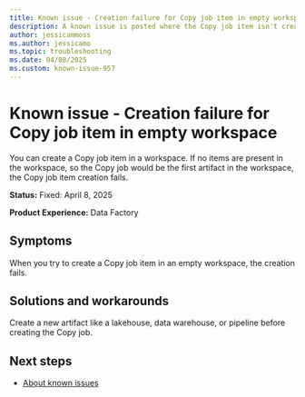 ```yaml
---
title: Known issue - Creation failure for Copy job item in empty workspace
description: A known issue is posted where the Copy job item isn't created in an empty workspace.
author: jessicammoss
ms.author: jessicamo
ms.topic: troubleshooting  
ms.date: 04/08/2025
ms.custom: known-issue-957
---
```


# Known issue - Creation failure for Copy job item in empty workspace

You can create a Copy job item in a workspace. If no items are present in the workspace, so the Copy job would be the first artifact in the workspace, the Copy job item creation fails.

**Status:** Fixed: April 8, 2025

**Product Experience:** Data Factory

## Symptoms

When you try to create a Copy job item in an empty workspace, the creation fails.

## Solutions and workarounds

Create a new artifact like a lakehouse, data warehouse, or pipeline before creating the Copy job.

## Next steps

- [About known issues](https://support.fabric.microsoft.com/known-issues)
